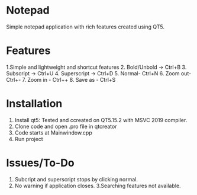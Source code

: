 # Notepad
Simple notepad application with rich features created using QT5.


# Features
1.Simple and lightweight and shortcut features
2. Bold/Unbold -> Ctrl+B
3. Subscript -> Ctrl+U
4. Superscript -> Ctrl+D
5. Normal- Ctrl+N
6. Zoom out- Ctrl+-
7. Zoom in - Ctrl++
8. Save as - Ctrl+S


# Installation
1. Install qt5:
   Tested and ccreated on QT5.15.2 with MSVC 2019 compiler.
2. Clone code and open .pro file in qtcreator
3. Code starts at Mainwindow.cpp
4. Run project

# Issues/To-Do
1. Subcript and superscript stops by clicking normal.
2. No warning if application closes.
3.Searching features not available.
